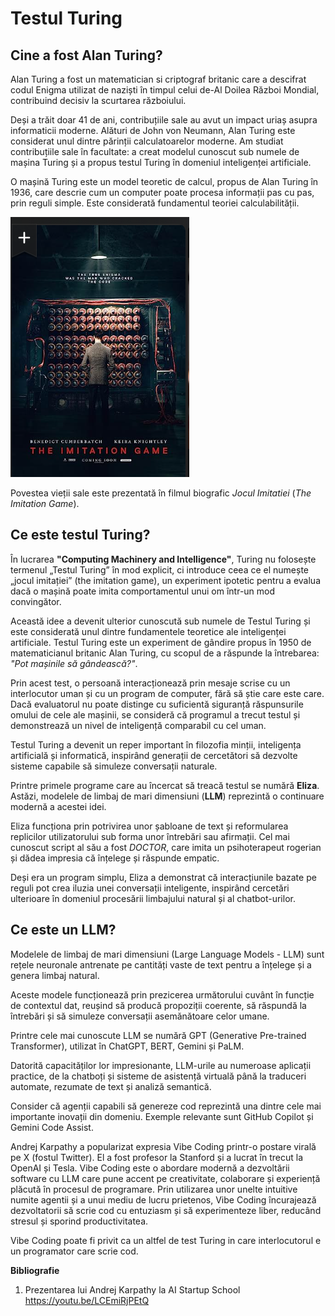 # Testul Turing

## Cine a fost Alan Turing?

Alan Turing a fost un matematician si criptograf britanic care a descifrat codul Enigma utilizat de naziști în timpul celui de-Al Doilea Război Mondial, contribuind decisiv la scurtarea războiului. 

Deși a trăit doar 41 de ani, contribuțiile sale au avut un impact uriaș asupra informaticii moderne. Alături de John von Neumann, Alan Turing este considerat unul dintre părinții calculatoarelor moderne. Am studiat contribuțiile sale în facultate: a creat modelul cunoscut sub numele de mașina Turing și a propus testul Turing în domeniul inteligenței artificiale.

O mașină Turing este un model teoretic de calcul, propus de Alan Turing în 1936, care descrie cum un computer poate procesa informații pas cu pas, prin reguli simple. Este considerată fundamentul teoriei calculabilității.

![Imitation](https://github.com/adavidoaiei/Prezentare-master/raw/main/immitation.png)

Povestea vieții sale este prezentată în filmul biografic *Jocul Imitatiei* (*The Imitation Game*).

## Ce este testul Turing?

În lucrarea **"Computing Machinery and Intelligence"**, Turing nu folosește termenul „Testul Turing” în mod explicit, ci introduce ceea ce el numește „jocul imitației” (the imitation game), un experiment ipotetic pentru a evalua dacă o mașină poate imita comportamentul unui om într-un mod convingător.

Această idee a devenit ulterior cunoscută sub numele de Testul Turing și este considerată unul dintre fundamentele teoretice ale inteligenței artificiale.
Testul Turing este un experiment de gândire propus în 1950 de matematicianul britanic Alan Turing, cu scopul de a răspunde la întrebarea: *"Pot mașinile să gândească?"*.  

Prin acest test, o persoană interacționează prin mesaje scrise cu un interlocutor uman și cu un program de computer, fără să știe care este care. Dacă evaluatorul nu poate distinge cu suficientă siguranță răspunsurile omului de cele ale mașinii, se consideră că programul a trecut testul și demonstrează un nivel de inteligență comparabil cu cel uman.  

Testul Turing a devenit un reper important în filozofia minții, inteligența artificială și informatică, inspirând generații de cercetători să dezvolte sisteme capabile să simuleze conversații naturale.

Printre primele programe care au încercat să treacă testul se numără **Eliza**. Astăzi, modelele de limbaj de mari dimensiuni (**LLM**) reprezintă o continuare modernă a acestei idei.

Eliza funcționa prin potrivirea unor șabloane de text și reformularea replicilor utilizatorului sub forma unor întrebări sau afirmații. Cel mai cunoscut script al său a fost *DOCTOR*, care imita un psihoterapeut rogerian și dădea impresia că înțelege și răspunde empatic.  

Deși era un program simplu, Eliza a demonstrat că interacțiunile bazate pe reguli pot crea iluzia unei conversații inteligente, inspirând cercetări ulterioare în domeniul procesării limbajului natural și al chatbot-urilor.

## Ce este un LLM?

Modelele de limbaj de mari dimensiuni (Large Language Models - LLM) sunt rețele neuronale antrenate pe cantități vaste de text pentru a înțelege și a genera limbaj natural.

Aceste modele funcționează prin prezicerea următorului cuvânt în funcție de contextul dat, reușind să producă propoziții coerente, să răspundă la întrebări și să simuleze conversații asemănătoare celor umane.

Printre cele mai cunoscute LLM se numără GPT (Generative Pre-trained Transformer), utilizat în ChatGPT, BERT, Gemini și PaLM.

Datorită capacităților lor impresionante, LLM-urile au numeroase aplicații practice, de la chatboți și sisteme de asistență virtuală până la traduceri automate, rezumate de text și analiză semantică.

Consider că agenții capabili să genereze cod reprezintă una dintre cele mai importante inovații din domeniu. Exemple relevante sunt GitHub Copilot și Gemini Code Assist.

Andrej Karpathy a popularizat expresia Vibe Coding printr-o postare virală pe X (fostul Twitter). El a fost profesor la Stanford și a lucrat în trecut la OpenAI și Tesla. Vibe Coding este o abordare modernă a dezvoltării software cu LLM care pune accent pe creativitate, colaborare și experiență plăcută în procesul de programare. Prin utilizarea unor unelte intuitive numite agentii și a unui mediu de lucru prietenos, Vibe Coding încurajează dezvoltatorii să scrie cod cu entuziasm și să experimenteze liber, reducând stresul și sporind productivitatea.

Vibe Coding  poate fi privit ca un altfel de test Turing in care interlocutorul e un programator care scrie cod.

**Bibliografie**

1. Prezentarea lui Andrej Karpathy la AI Startup School https://youtu.be/LCEmiRjPEtQ
